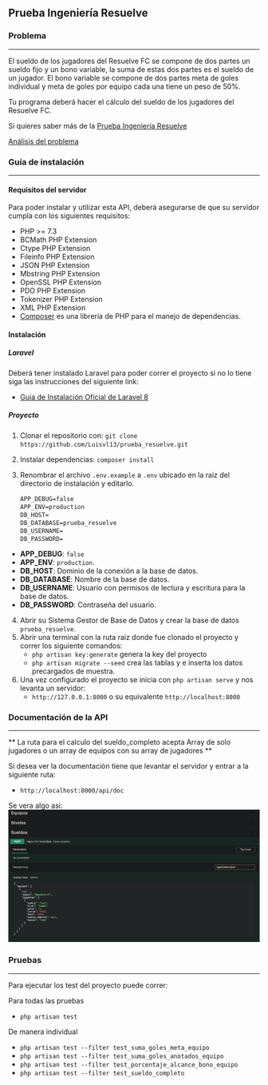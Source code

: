 ## Prueba Ingeniería Resuelve
### Problema
---

El sueldo de los jugadores del Resuelve FC se compone de dos partes un sueldo fijo y un bono variable, la suma de estas dos partes es el sueldo de un jugador. El bono variable se compone de dos partes meta de goles individual y meta de goles por equipo cada una tiene un peso de 50%.

Tu programa deberá hacer el cálculo del sueldo de los jugadores del Resuelve FC.

Si quieres saber más de la [Prueba Ingeniería Resuelve](https://github.com/resuelve/prueba-ing-backend) 

[Análisis del problema](https://github.com/Luisvl13/prueba_resuelve/blob/master/public/assets/analisis_problema.pdf) 

### Guía de instalación
---
#### Requisitos del servidor

Para poder instalar y utilizar esta API, deberá asegurarse de que su servidor cumpla con los siguientes requisitos:
* PHP >= 7.3
* BCMath PHP Extension
* Ctype PHP Extension
* Fileinfo PHP Extension
* JSON PHP Extension
* Mbstring PHP Extension
* OpenSSL PHP Extension
* PDO PHP Extension
* Tokenizer PHP Extension
* XML PHP Extension
* [Composer](https://getcomposer.org/) es una librería de PHP para el manejo de dependencias.

#### Instalación
##### Laravel
Deberá tener instalado Laravel para poder correr el proyecto si no lo tiene siga las instrucciones del siguiente link:
* [Guia de Instalación Oficial de Laravel 8](https://laravel.com/docs/8.x/installation)
##### Proyecto
1. Clonar el repositorio con: `git clone https://github.com/Luisvl13/prueba_resuelve.git`
2. Instalar dependencias: `composer install`
3. Renombrar el archivo `.env.example` a `.env` ubicado en la raiz del directorio de instalación y editarlo.
       
       APP_DEBUG=false
       APP_ENV=production
       DB_HOST=
       DB_DATABASE=prueba_resuelve
       DB_USERNAME=
       DB_PASSWORD=
       
* **APP_DEBUG**: `false`
* **APP_ENV**: `production`.
* **DB_HOST**: Dominio de la conexión a la base de datos.
* **DB_DATABASE**: Nombre de la base de datos.
* **DB_USERNAME**: Usuario con permisos de lectura y escritura para la base de datos.
* **DB_PASSWORD**: Contraseña del usuario.

4. Abrir su Sistema Gestor de Base de Datos y crear la base de datos `prueba_resuelve`.
5. Abrir una terminal con la ruta raiz donde fue clonado el proyecto y correr los siguiente comandos:
    * `php artisan key:generate` genera la key del proyecto
    * `php artisan migrate --seed` crea las tablas y e inserta los datos precargados de muestra.
6. Una vez configurado el proyecto se inicia con `php artisan serve` y nos levanta un servidor: 
    * `http://127.0.0.1:8000` o su equivalente `http://localhost:8000`

### Documentación de la API
---
** La ruta para el calculo del sueldo_completo acepta Array de solo jugadores o un array de equipos con su array de jugadores **

Si desea ver la documentación tiene que levantar el servidor y entrar a la siguiente ruta:
* `http://localhost:8000/api/doc`

Se vera algo asi:
![Ejemplo documentación](https://github.com/Luisvl13/prueba_resuelve/blob/master/public/assets/documentacion.png)

### Pruebas
---
Para ejecutar los test del proyecto puede correr:

Para todas las pruebas 
* `php artisan test`

De manera individual
* `php artisan test --filter test_suma_goles_meta_equipo`
* `php artisan test --filter test_suma_goles_anotados_equipo`
* `php artisan test --filter test_porcentaje_alcance_bono_equipo`
* `php artisan test --filter test_sueldo_completo`

